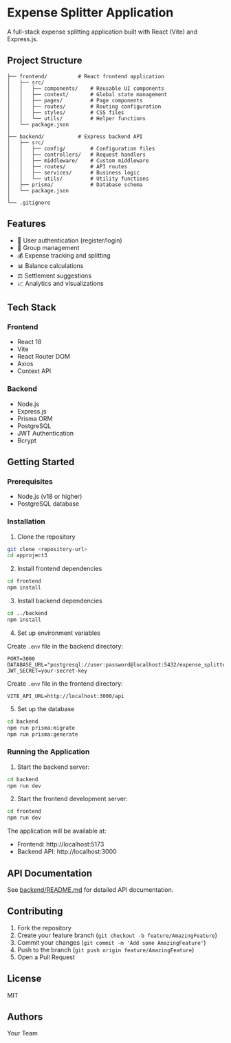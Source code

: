 # Expense Splitter Application

A full-stack expense splitting application built with React (Vite) and Express.js.

## Project Structure

```
├── frontend/          # React frontend application
│   ├── src/
│   │   ├── components/    # Reusable UI components
│   │   ├── context/       # Global state management
│   │   ├── pages/         # Page components
│   │   ├── routes/        # Routing configuration
│   │   ├── styles/        # CSS files
│   │   └── utils/         # Helper functions
│   └── package.json
│
├── backend/           # Express backend API
│   ├── src/
│   │   ├── config/        # Configuration files
│   │   ├── controllers/   # Request handlers
│   │   ├── middleware/    # Custom middleware
│   │   ├── routes/        # API routes
│   │   ├── services/      # Business logic
│   │   └── utils/         # Utility functions
│   ├── prisma/            # Database schema
│   └── package.json
│
└── .gitignore
```

## Features

- 🔐 User authentication (register/login)
- 👥 Group management
- 💰 Expense tracking and splitting
- 📊 Balance calculations
- ⚖️ Settlement suggestions
- 📈 Analytics and visualizations

## Tech Stack

### Frontend

- React 18
- Vite
- React Router DOM
- Axios
- Context API

### Backend

- Node.js
- Express.js
- Prisma ORM
- PostgreSQL
- JWT Authentication
- Bcrypt

## Getting Started

### Prerequisites

- Node.js (v18 or higher)
- PostgreSQL database

### Installation

1. Clone the repository

```bash
git clone <repository-url>
cd approject3
```

2. Install frontend dependencies

```bash
cd frontend
npm install
```

3. Install backend dependencies

```bash
cd ../backend
npm install
```

4. Set up environment variables

Create `.env` file in the backend directory:

```env
PORT=3000
DATABASE_URL="postgresql://user:password@localhost:5432/expense_splitter"
JWT_SECRET=your-secret-key
```

Create `.env` file in the frontend directory:

```env
VITE_API_URL=http://localhost:3000/api
```

5. Set up the database

```bash
cd backend
npm run prisma:migrate
npm run prisma:generate
```

### Running the Application

1. Start the backend server:

```bash
cd backend
npm run dev
```

2. Start the frontend development server:

```bash
cd frontend
npm run dev
```

The application will be available at:

- Frontend: http://localhost:5173
- Backend API: http://localhost:3000

## API Documentation

See [backend/README.md](backend/README.md) for detailed API documentation.

## Contributing

1. Fork the repository
2. Create your feature branch (`git checkout -b feature/AmazingFeature`)
3. Commit your changes (`git commit -m 'Add some AmazingFeature'`)
4. Push to the branch (`git push origin feature/AmazingFeature`)
5. Open a Pull Request

## License

MIT

## Authors

Your Team
